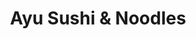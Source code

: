 ---
layout: place
title: "Ayu Sushi & Noodles"
permalink: /california/san-diego/ayu-sushi-noodles.html
stateAbbr: CA
stateName: California
cityName: San Diego
seo:
  name: "Ayu Sushi & Noodles"
  type: Restaurant
  links: http://www.ayusushiandnoodles.com/
description: "Looking for sushi in San Diego, California? Check out Ayu Sushi & Noodles for a delightful Japanese dining experience. Enjoy a variety of sushi and other dis..."
place_id: ChIJkazo4_gJ3IARCBIc2sFg-sQ
photos:
  - name: >-
      places/ChIJkazo4_gJ3IARCBIc2sFg-sQ/photos/AeeoHcJyZcOe3GkepGEtf4TyCehxVbKQ6NRCO5c-5LVL1QSrZYyRs3y1bFbA2B67JFz5sOwjsn23x6HYFzbHDjPkgnljj7U2ML4tvlIlgKEv5IUvlGFZz9fr2n9CNCgklFXaFjwBrhmAIcc3sGH_iekBYvZjas4cSisgbC9szDLvCJZ8yUpLgJL-vKq46Mz0MAqx0eWpzlLNDM_kOUVgOPVPmW3xAA9qnvL2g5qrzXnkTHXKVWCWRpaF31M9Hsep0tu1gpUNdofB2XrWK6iLOozoJ--qcO-lff6HLpD5KRILeDsTFumzEtX2VMkrtPHprcGgthqIBpBcljT3uXRM2ZmEWE2ADpBunTpqcLqJtpIpH5NS-ypAysDMjip4vXaA8ZsgvNawYyCu967s1h9EQ8Jym5VqMPtE_5ljAZbLJTzDzVEuWtZU
    widthPx: 3584
    heightPx: 3072
    authorAttributions:
      - displayName: Sunny Roland
        uri: https://maps.google.com/maps/contrib/103757360332110094084
        photoUri: >-
          https://lh3.googleusercontent.com/a-/ALV-UjX0bVvT3pDYaNh7SetMvn_kqJ_D3lY0xVAu7hPIPfLACdjIfT3ekg=s100-p-k-no-mo
    flagContentUri: >-
      https://www.google.com/local/imagery/report/?cb_client=maps_api_places.places_api&image_key=!1e10!2sCIHM0ogKEICAgIDBwPGVvwE&hl=en-US
    googleMapsUri: >-
      https://www.google.com/maps/place//data=!3m4!1e2!3m2!1sCIHM0ogKEICAgIDBwPGVvwE!2e10!4m2!3m1!1s0x80dc09f8e3e8ac91:0xc4fa60c1da1c1208
  - name: >-
      places/ChIJkazo4_gJ3IARCBIc2sFg-sQ/photos/AeeoHcLdP1eW3r6FTTcOL-ciXHHriLz_GzWsfq7sy5GR0-M4iHAwJKwES21oUQFHcN0bm43o77ZjuDcOvYPtasQsI5A9s3KhRhce4kG2cPi0L_PUwCrADGlIfpWcfoq-VdnEIFG-GgD768UOK7ghAvpFVpEVKaRWfNl9WCET3kjb8FAC5Chhkca_EIihgumGsiWqGAXC3Xyph6bB8-29Avt_-tC4MlCEMNn5wOkn6df2rnpFwrSdTQpNLfIzLPKBI2XPOHRO4jnMiqUVG3lSfyM37wUMRDEoV9ww5KFuQenczzaKyXg3D0gyDgjiEkJxClgBD-ILNyyxxkeJE9g_Fi4RTeIM5OYw3ZUonWdpkX7CROm4Nn8qvMG57o7CLbR7o21IwYT_draCoIvok5a80MQlf47Ls3zfzVTjhm-ysU6h6cI_re4
    widthPx: 4000
    heightPx: 3000
    authorAttributions:
      - displayName: Dennis Ho
        uri: https://maps.google.com/maps/contrib/101507704677134265391
        photoUri: >-
          https://lh3.googleusercontent.com/a/ACg8ocLms8xksmLBY7epY1EeVoqmhAq7dmiw3q1g6qYdACGLcQ-Vrw=s100-p-k-no-mo
    flagContentUri: >-
      https://www.google.com/local/imagery/report/?cb_client=maps_api_places.places_api&image_key=!1e10!2sCIHM0ogKEICAgICR8cLJwwE&hl=en-US
    googleMapsUri: >-
      https://www.google.com/maps/place//data=!3m4!1e2!3m2!1sCIHM0ogKEICAgICR8cLJwwE!2e10!4m2!3m1!1s0x80dc09f8e3e8ac91:0xc4fa60c1da1c1208
  - name: >-
      places/ChIJkazo4_gJ3IARCBIc2sFg-sQ/photos/AeeoHcIKCkV1POx7IheE26Y-EcVTMz9KUTWfTpKtrlbEFKw1isHRQmIn-O2OshK1hri6OBisfejG7ZU-8jkKkhBwepNtXdjHASgD2A8f1ihMPJ5-tz1yUY-4ZmbYlob0m-8h2RQ0R-cdxs_06L4prP-Ikv9E8CAUwxS5jloN6KOuEdPNLKsK7jDwTodNcVO_RUP8kIgfUI7MQq_dvCWI-m4R0RXiEpGRKakeiUtahhqGdOHsPkavtFlqAD2tV2tihhRKsLCHzY3d8sXwGInbP1GijW-1Yq5zAA5QD5qurRf-UPrdyc2WVvx20huCciQuuPGFGn_LDNAlo0rPTCH8lOBIXzxXhGJcF1ig9f7QwOXmW88mAsIs9WY_Uropd5k7E91j0ymGCamb16Cy_SoSKNrXpHqW_I0VqABn9Gb-1thiAIfvSs0
    widthPx: 3024
    heightPx: 4032
    authorAttributions:
      - displayName: Hesam Abedini
        uri: https://maps.google.com/maps/contrib/113609600551977967806
        photoUri: >-
          https://lh3.googleusercontent.com/a-/ALV-UjWqV0t7ifXKCVdnP1hk4ckgBTeIK83opkd_Fq4Cr4U84Mh1W5Z7=s100-p-k-no-mo
    flagContentUri: >-
      https://www.google.com/local/imagery/report/?cb_client=maps_api_places.places_api&image_key=!1e10!2sCIHM0ogKEICAgIDbkrrb4AE&hl=en-US
    googleMapsUri: >-
      https://www.google.com/maps/place//data=!3m4!1e2!3m2!1sCIHM0ogKEICAgIDbkrrb4AE!2e10!4m2!3m1!1s0x80dc09f8e3e8ac91:0xc4fa60c1da1c1208
  - name: >-
      places/ChIJkazo4_gJ3IARCBIc2sFg-sQ/photos/AeeoHcLet0xsrlas3BTsqWxzb8Q7Yb5V0q3Pn-v9npU7E6MTo8wnPOk1v_081nOoIDmibCworn_pQsG3_VovDTj3vGiDV14yIlvogBPeBquRU8SaKZC9ultoU1_cju_XGBucXYEM1dWTpS6dBkta-BEovbUSO-lKBOjfrCijMZ0WI4c5TCtexivOoNDIYG19689-Us9NrK4dvmcy2EXvwVM2YEYO9kKCvboILFaBgN1-BOifeDwdFAqpNShXbVn7Uf_vWJ1E76mpNFD7vX0Gbh36LHYQ-TgtyDjJhurUCUkUbXLtwB3U06W5wojSeEes_nIbMxS5OTVqUtCMLQE5u1hmZchegPFnb-Zrrsx3CXObcHq9wsrSQkDLeutM3hczghZO7k1F_OIywH5AZuqi3IOgpWxCZVs_f-krpXdpxJhtdlGUYZk
    widthPx: 3024
    heightPx: 4032
    authorAttributions:
      - displayName: Cosmo F.
        uri: https://maps.google.com/maps/contrib/106911533984160753337
        photoUri: >-
          https://lh3.googleusercontent.com/a-/ALV-UjV9KjwPSR2RwYd2QMtl37mTAj_N6u1-mXxgwFGo_JM4D0mZTvR5xA=s100-p-k-no-mo
    flagContentUri: >-
      https://www.google.com/local/imagery/report/?cb_client=maps_api_places.places_api&image_key=!1e10!2sCIHM0ogKEICAgICHzLmd2wE&hl=en-US
    googleMapsUri: >-
      https://www.google.com/maps/place//data=!3m4!1e2!3m2!1sCIHM0ogKEICAgICHzLmd2wE!2e10!4m2!3m1!1s0x80dc09f8e3e8ac91:0xc4fa60c1da1c1208
  - name: >-
      places/ChIJkazo4_gJ3IARCBIc2sFg-sQ/photos/AeeoHcJruTGFHBxy5qSGXeqston46OUeGuulbAMZcRHo5gjW9PKOx8W6G31hoXKIhoOZtuNKlZytS140bcwPwdSs5rA3iDjf_qgTLytLysBO3KmgNow0doVgMNWeevLUi5HDWzdPhJCK2DXzaCVYOPRW0qrII_7Fbc2wVoLQWDknQdIa7r6WHIxxvbhpg0PF3d_c_P12RkB2-wWfckCgkI-0Ba0sIpZSVfnhON8Koh-O-CSNvjW1J3Vq2RBnkrLlVvg0klxh7kJkTE0DYg09ffDMMiXfqS_GyjoZO-aet_s-WpuVVYdh41CyrutYN3Xx0KfT0NwZZMjIJL0Bd5s5BZp5sIn647mtDV51u11Zp7djI00Eb0VIofPx7BXuvyow8OrMn1tzKqud03MFOWUyHyPGg8JDW8ZGmrwoedwhQSb9DWaBDQ
    widthPx: 4080
    heightPx: 3072
    authorAttributions:
      - displayName: Marissa Feliciano
        uri: https://maps.google.com/maps/contrib/104201823631054928670
        photoUri: >-
          https://lh3.googleusercontent.com/a-/ALV-UjWOrEKHOEd8ihg9GJHk1h2eOO4mctDHgmpOLt4MvMo3C4KfkEmL0w=s100-p-k-no-mo
    flagContentUri: >-
      https://www.google.com/local/imagery/report/?cb_client=maps_api_places.places_api&image_key=!1e10!2sCIHM0ogKEICAgID32K-DCg&hl=en-US
    googleMapsUri: >-
      https://www.google.com/maps/place//data=!3m4!1e2!3m2!1sCIHM0ogKEICAgID32K-DCg!2e10!4m2!3m1!1s0x80dc09f8e3e8ac91:0xc4fa60c1da1c1208
  - name: >-
      places/ChIJkazo4_gJ3IARCBIc2sFg-sQ/photos/AeeoHcL0xp82jBAyqYQg9AosxxteyzdmLrzx12sbVPRxas0aJm_BAnIwarOU5H75Use25VAzaD-CWLIZVrOYkg_0GGPBZln_PtPVRbfZ-Im6Fo3IH1Sx88UmnaMZZ1cyqvqbVYWExa9VYo4nYI9QF0SjSdRwCJzi2uLPBa_KFuKBfKnLDhjEz2V6D-BfR32sg2wak-zUfJCvJXx81jTbmV4c_0STq8lgHaktEUnJOMdUk31MQ0ynNqi5F_iG7qqJ5YowDGDfumpmV0zJ_VwH3ztKQQln4wR8O8I0KpY147HJmAQU2tFxMTp_MqiE4dau3DNwqt-iMnwSzED5OdnC_B5cgrvkaXN0ArsNJdjUpXmIGVq2vPnOJhtEZU5ogTM1tF41SKN7tjAAwEJ_mlz49DZiUXLNiabLKJwI3i2yV_RGsyj3Hw
    widthPx: 3024
    heightPx: 4032
    authorAttributions:
      - displayName: Hesam Abedini
        uri: https://maps.google.com/maps/contrib/113609600551977967806
        photoUri: >-
          https://lh3.googleusercontent.com/a-/ALV-UjWqV0t7ifXKCVdnP1hk4ckgBTeIK83opkd_Fq4Cr4U84Mh1W5Z7=s100-p-k-no-mo
    flagContentUri: >-
      https://www.google.com/local/imagery/report/?cb_client=maps_api_places.places_api&image_key=!1e10!2sCIHM0ogKEICAgIDbkrrbIA&hl=en-US
    googleMapsUri: >-
      https://www.google.com/maps/place//data=!3m4!1e2!3m2!1sCIHM0ogKEICAgIDbkrrbIA!2e10!4m2!3m1!1s0x80dc09f8e3e8ac91:0xc4fa60c1da1c1208
  - name: >-
      places/ChIJkazo4_gJ3IARCBIc2sFg-sQ/photos/AeeoHcKfkJvKtI0BLcre8q7PcIVyz9RM3mhq5n99Ju49DbpUQFrT91EPGEC1QyymVlMYhMxXEK128tTbdTL_M8UNdt-ACozMCrYK8nwRKonp_7NIqAZwla1AqRVH1ibQTvDFkj7owRdPNaVcRkm6T8tV2EsGGXBEyBywrrB6PLAAjqu_cTqhRRGFMUoQwyJseRcsMTyK0lgaghNhN0hel0hBBoz6RTfBwHOj7kr434oiCZFo59BVoUPTa_6M5KqEfWmRkxdXrUjztBk0IBsHJ65V9e51HEY2NUaYvEn19dwyDKdLtL9jqXngWnPpNCimic2S1H7sOz5XVZBbaspWIDMyTW-0EkerapIb5uPw_uQUrUZuVebpFcgxvJ6C0TCWMlaTJW6CoZcaaXO4o0b4joTNb31hBCMKGOChwpQoAnnxFyp3Iw
    widthPx: 4032
    heightPx: 3024
    authorAttributions:
      - displayName: yesuk song
        uri: https://maps.google.com/maps/contrib/114171413831650723040
        photoUri: >-
          https://lh3.googleusercontent.com/a-/ALV-UjXoLAzRZdukApGOYZsK4PD3Dx7DwgbelAeP67eh9zFCi4K_lLw3qA=s100-p-k-no-mo
    flagContentUri: >-
      https://www.google.com/local/imagery/report/?cb_client=maps_api_places.places_api&image_key=!1e10!2sCIHM0ogKEICAgICBuqzIBA&hl=en-US
    googleMapsUri: >-
      https://www.google.com/maps/place//data=!3m4!1e2!3m2!1sCIHM0ogKEICAgICBuqzIBA!2e10!4m2!3m1!1s0x80dc09f8e3e8ac91:0xc4fa60c1da1c1208
  - name: >-
      places/ChIJkazo4_gJ3IARCBIc2sFg-sQ/photos/AeeoHcKHhvDzbzFLbBIY1RLk8ud4lzJG-_GtQZ4haiSRXJj1t3krAgD4xvVTfEn7iBkY32uxLtwOD9B-uOM8xh8IeaoxmcYXssiaOEWeH4qAUtY5aavQkLJ65IvC6XwaHh1pnppeR6joTbfbbMpy_AOmCArGJVXiaXPZuKh2163dM2vNyzOuF9euzgECcIOu8oueOPKbGE8PAKNmX4RsXKO4lmFtAC4k2ZV8E_RFsHmo6XOjOt_lO7pjrFNfGLuVLZ0iQCPkC6knyZ2sUeguCWJgGyQZ_Y80Y9ne9EjPFzge558Fhe8s0SgR26MeLg7ydQS0yxu0nOi9W9OCrFvM4hXepHzNPqKbiXjE8X9Q5MnyjQP22mo_eEKU2mWmC27R-yyIQ9NxWxWlwCoaA62MSMtBJ1TmuT3o_hChmS0jvjw91wUpRGfT
    widthPx: 3707
    heightPx: 2268
    authorAttributions:
      - displayName: Matthew Griegel
        uri: https://maps.google.com/maps/contrib/112757072418903931954
        photoUri: >-
          https://lh3.googleusercontent.com/a-/ALV-UjWAOtw86V-Hijk_2Gc6MBhFvRBHTeLR9US0BMbUWS0_tfxf57_H=s100-p-k-no-mo
    flagContentUri: >-
      https://www.google.com/local/imagery/report/?cb_client=maps_api_places.places_api&image_key=!1e10!2sCIHM0ogKEICAgICx56visAE&hl=en-US
    googleMapsUri: >-
      https://www.google.com/maps/place//data=!3m4!1e2!3m2!1sCIHM0ogKEICAgICx56visAE!2e10!4m2!3m1!1s0x80dc09f8e3e8ac91:0xc4fa60c1da1c1208
  - name: >-
      places/ChIJkazo4_gJ3IARCBIc2sFg-sQ/photos/AeeoHcKXQHAvoMPbsFPgy4SFKCMuRAaAkIwm9FtT5UJQ6-T5usbNYk1PgAC8n416ZbziXEO-9gcA4paTh0bJ5sHz-hsuIrpBo9QkF_u4dqeC5XGCgnmPxYwjtfOHQ2OvFXPdBVUK2sGZ9mBekQLXL4dduWx50uoXqw7ZOkiQifl0PojeoOtbkD5rYKc6NICx7GgWGQcaUV4v_O82KS1j8_Pg3fHXt1WG_zd1N_rIY-NykIoV6bt_j-ZzE48OAgd1zAbeyBsUtnN2UxDtTZMV8lZsC_v94h8vMwZrFrbBHULjLJ1r2H8Gh72DP2ij4fbZJ8UYKsH2mNVPFza8urt6t6mJv1FgbFnPFoE4pqE7zViooFtuHNeE0RSOERltzsXTM3fTyRRS1TLV42iaMyb4mIw11nltLBtt69SCboAv-xB2B10
    widthPx: 4000
    heightPx: 3000
    authorAttributions:
      - displayName: Danny Phan
        uri: https://maps.google.com/maps/contrib/115786280437556783229
        photoUri: >-
          https://lh3.googleusercontent.com/a-/ALV-UjXoMqGF6BbB5h_3KI7IS4qmJVC30k4QMvVTo8RXK-1AsWEvlb0giw=s100-p-k-no-mo
    flagContentUri: >-
      https://www.google.com/local/imagery/report/?cb_client=maps_api_places.places_api&image_key=!1e10!2sCIHM0ogKEICAgICx6c2bYw&hl=en-US
    googleMapsUri: >-
      https://www.google.com/maps/place//data=!3m4!1e2!3m2!1sCIHM0ogKEICAgICx6c2bYw!2e10!4m2!3m1!1s0x80dc09f8e3e8ac91:0xc4fa60c1da1c1208
  - name: >-
      places/ChIJkazo4_gJ3IARCBIc2sFg-sQ/photos/AeeoHcKROFpGdeUK4Axk4bqiyO9dX4ihPGthHSZGTNYnDCuP97_s_VXlSlKoMhe5jvCdC4dSxACRJp1DxUZOoKhMcUOlevcXK9RUT6qaoIgFbX1eczK-PB2CbyNITXkRovDM6LrmivTRfFqC2Fj49e5Ls1o_rB8qO0exrxRKTqhrjzwWGwsIEmoDcciFEhUazdwEtGaarmUB5LZ42868dMwRanlETS8vraVfs3J5VDonhuqX5gt-3Hy0SYkCJHlI7fThircgul8WjkPzV57MqyiX3vmZ2d204YG4-8Y9-En_Xu7HDtZTb082PYFzXnb3drfrmKO9v-BOecBWlwrjokGiCVeo0anSZWEILD5VeW_xm7tH1AtGNaZ_UlbvRqehTLgCd_q0eGGi_P8epwDT6qXgBOefWrInPFLtScdq4XNZAx0b2INH
    widthPx: 3022
    heightPx: 2509
    authorAttributions:
      - displayName: Sunny Roland
        uri: https://maps.google.com/maps/contrib/103757360332110094084
        photoUri: >-
          https://lh3.googleusercontent.com/a-/ALV-UjX0bVvT3pDYaNh7SetMvn_kqJ_D3lY0xVAu7hPIPfLACdjIfT3ekg=s100-p-k-no-mo
    flagContentUri: >-
      https://www.google.com/local/imagery/report/?cb_client=maps_api_places.places_api&image_key=!1e10!2sCIHM0ogKEICAgIDBwLXqzQE&hl=en-US
    googleMapsUri: >-
      https://www.google.com/maps/place//data=!3m4!1e2!3m2!1sCIHM0ogKEICAgIDBwLXqzQE!2e10!4m2!3m1!1s0x80dc09f8e3e8ac91:0xc4fa60c1da1c1208
address: 5965 Village Way suite 108, San Diego, CA 92130, USA
street: 5965 Village Way suite 108
city: San Diego
state: CA
zip: '92130'
country: USA
neighborhood: Carmel Valley
latitude: '32.961695'
longitude: '-117.189362'
accessibility_options:
  wheelchairAccessibleParking: true
  wheelchairAccessibleEntrance: true
  wheelchairAccessibleRestroom: true
  wheelchairAccessibleSeating: true
business_status: OPERATIONAL
name: Ayu Sushi & Noodles
google_maps_links:
  directionsUri: >-
    https://www.google.com/maps/dir//''/data=!4m7!4m6!1m1!4e2!1m2!1m1!1s0x80dc09f8e3e8ac91:0xc4fa60c1da1c1208!3e0
  placeUri: https://maps.google.com/?cid=14193763561315766792
  writeAReviewUri: >-
    https://www.google.com/maps/place//data=!4m3!3m2!1s0x80dc09f8e3e8ac91:0xc4fa60c1da1c1208!12e1
  reviewsUri: >-
    https://www.google.com/maps/place//data=!4m4!3m3!1s0x80dc09f8e3e8ac91:0xc4fa60c1da1c1208!9m1!1b1
  photosUri: >-
    https://www.google.com/maps/place//data=!4m3!3m2!1s0x80dc09f8e3e8ac91:0xc4fa60c1da1c1208!10e5
primary_type: Japanese Restaurant
opening_hours:
  regular: null
  current: null
secondary_opening_hours:
  regular:
    weekdayDescriptions: null
    type: null
  current:
    weekdayDescriptions: null
    type: null
phone: (858) 356-9519
price_level: PRICE_LEVEL_MODERATE
price_range: $30 &ndash; $50
rating: '4.5'
rating_count: 84
website: http://www.ayusushiandnoodles.com/
reviews: null
parking_options: null
payment_options: null
allow_dogs: null
curbside_pickup: null
delivery: null
dine_in: null
good_for_children: null
good_for_groups: null
good_for_sports: null
live_music: null
menu_for_children: null
outdoor_seating: null
reservable: null
restroom: null
serves_beer: null
serves_breakfast: null
serves_brunch: null
serves_cocktails: null
serves_coffee: null
serves_dinner: null
serves_dessert: null
serves_lunch: null
serves_vegetarian_food: null
serves_wine: null
takeout: null
summary: null

---